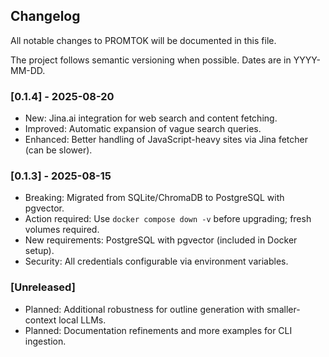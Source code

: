 ## Changelog

All notable changes to PROMTOK will be documented in this file.

The project follows semantic versioning when possible. Dates are in YYYY-MM-DD.

### [0.1.4] - 2025-08-20
- New: Jina.ai integration for web search and content fetching.
- Improved: Automatic expansion of vague search queries.
- Enhanced: Better handling of JavaScript-heavy sites via Jina fetcher (can be slower).

### [0.1.3] - 2025-08-15
- Breaking: Migrated from SQLite/ChromaDB to PostgreSQL with pgvector.
- Action required: Use `docker compose down -v` before upgrading; fresh volumes required.
- New requirements: PostgreSQL with pgvector (included in Docker setup).
- Security: All credentials configurable via environment variables.

### [Unreleased]
- Planned: Additional robustness for outline generation with smaller-context local LLMs.
- Planned: Documentation refinements and more examples for CLI ingestion.


